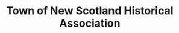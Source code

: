 ---
layout: repo
title: "Town of New Scotland Historical Association"
id: 22897
permalink: repos/22897/
---